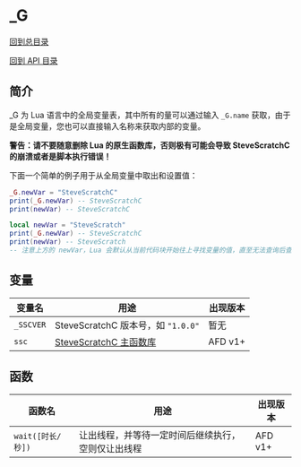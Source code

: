# _G

[回到总目录](../index.md#目录)

[回到 API 目录](menu.md#api-目录)

## 简介

_G 为 Lua 语言中的全局变量表，其中所有的量可以通过输入 `_G.name` 获取，由于是全局变量，您也可以直接输入名称来获取内部的变量。

**警告：请不要随意删除 Lua 的原生函数库，否则极有可能会导致 SteveScratchC 的崩溃或者是脚本执行错误！**

下面一个简单的例子用于从全局变量中取出和设置值：

```lua
_G.newVar = "SteveScratchC"
print(_G.newVar) -- SteveScratchC
print(newVar) -- SteveScratchC

local newVar = "SteveScratch"
print(_G.newVar) -- SteveScratchC
print(newVar) -- SteveScratch
-- 注意上方的 newVar，Lua 会默认从当前代码块开始往上寻找变量的值，直至无法查询后查询 _G 中的键值。
```

## 变量

变量名|用途|出现版本
-|-|-
`_SSCVER`|SteveScratchC 版本号，如 `"1.0.0"`|暂无
`ssc`|[SteveScratchC 主函数库](ssc.md#ssc)|AFD v1+

## 函数

函数名|用途|出现版本
-|-|-
`wait([时长/秒])`|让出线程，并等待一定时间后继续执行，空则仅让出线程|AFD v1+
